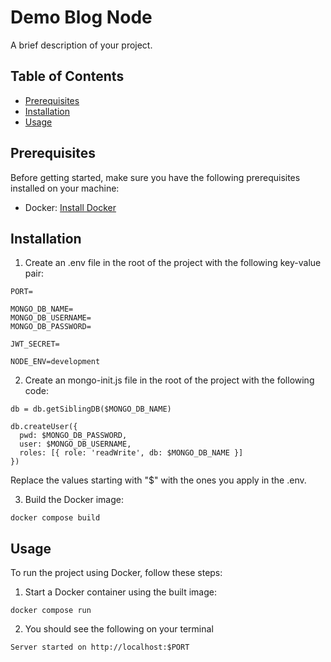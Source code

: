 # Demo Blog Node

A brief description of your project.

## Table of Contents

- [Prerequisites](#prerequisites)
- [Installation](#installation)
- [Usage](#usage)

## Prerequisites

Before getting started, make sure you have the following prerequisites installed on your machine:

- Docker: [Install Docker](https://docs.docker.com/get-docker/)

## Installation

1. Create an .env file in the root of the project with the following key-value pair:

```
PORT=

MONGO_DB_NAME=
MONGO_DB_USERNAME=
MONGO_DB_PASSWORD=

JWT_SECRET=

NODE_ENV=development
```

2. Create an mongo-init.js file in the root of the project with the following code:

```
db = db.getSiblingDB($MONGO_DB_NAME)

db.createUser({
  pwd: $MONGO_DB_PASSWORD,
  user: $MONGO_DB_USERNAME,
  roles: [{ role: 'readWrite', db: $MONGO_DB_NAME }]
})
```

Replace the values starting with "$" with the ones you apply in the .env.

3. Build the Docker image:

```
docker compose build
```

## Usage

To run the project using Docker, follow these steps:

1. Start a Docker container using the built image:

```
docker compose run
```

2. You should see the following on your terminal

```
Server started on http://localhost:$PORT
```
